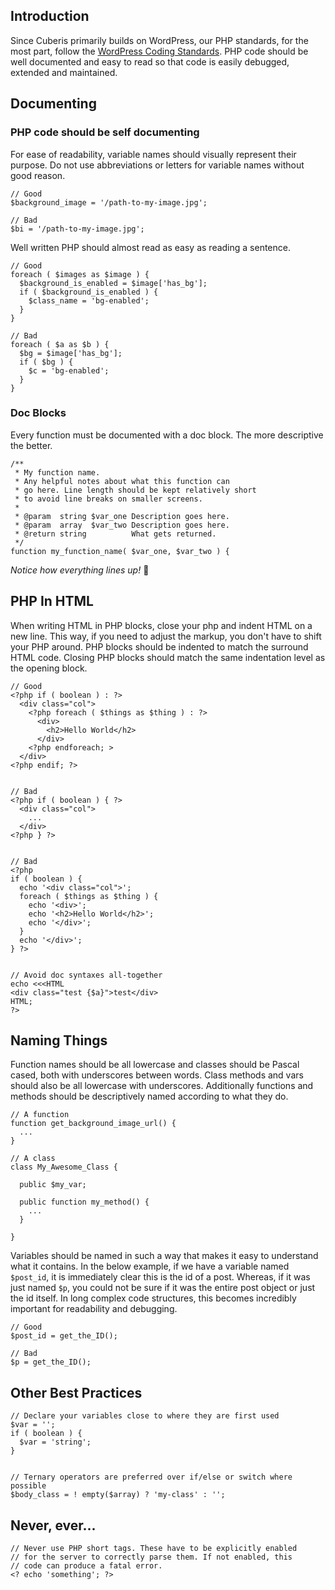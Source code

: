 ## Introduction

Since Cuberis primarily builds on WordPress, our PHP standards, for the most part, follow the [WordPress Coding Standards](https://codex.wordpress.org/WordPress_Coding_Standards). PHP code should be well documented and easy to read so that code is easily debugged, extended and maintained.

## Documenting

### PHP code should be self documenting

For ease of readability, variable names should visually represent their purpose. Do not use abbreviations or letters for variable names without good reason.

```
// Good
$background_image = '/path-to-my-image.jpg';

// Bad
$bi = '/path-to-my-image.jpg';
```

Well written PHP should almost read as easy as reading a sentence.

```
// Good
foreach ( $images as $image ) {
  $background_is_enabled = $image['has_bg'];
  if ( $background_is_enabled ) {
    $class_name = 'bg-enabled';
  }
}

// Bad
foreach ( $a as $b ) {
  $bg = $image['has_bg'];
  if ( $bg ) {
    $c = 'bg-enabled';
  }
}
```

### Doc Blocks

Every function must be documented with a doc block. The more descriptive the better.

```
/**
 * My function name.
 * Any helpful notes about what this function can
 * go here. Line length should be kept relatively short
 * to avoid line breaks on smaller screens.
 *
 * @param  string $var_one Description goes here.
 * @param  array  $var_two Description goes here.
 * @return string          What gets returned.
 */
function my_function_name( $var_one, $var_two ) {
```

_Notice how everything lines up!_ 💪

## PHP In HTML

When writing HTML in PHP blocks, close your php and indent HTML on a new line. This way, if you need to adjust the markup, you don't have to shift your PHP around. PHP blocks should be indented to match the surround HTML code. Closing PHP blocks should match the same indentation level as the opening block.

```
// Good
<?php if ( boolean ) : ?>
  <div class="col">
    <?php foreach ( $things as $thing ) : ?>
      <div>
        <h2>Hello World</h2>
      </div>
    <?php endforeach; >
  </div>
<?php endif; ?>


// Bad
<?php if ( boolean ) { ?>
  <div class="col">
    ...
  </div>
<?php } ?>


// Bad
<?php
if ( boolean ) {
  echo '<div class="col">';
  foreach ( $things as $thing ) {
    echo '<div>';
    echo '<h2>Hello World</h2>';
    echo '</div>';
  }
  echo '</div>';
} ?>


// Avoid doc syntaxes all-together
echo <<<HTML
<div class="test {$a}">test</div>
HTML;
?>
```

## Naming Things

Function names should be all lowercase and classes should be Pascal cased, both with underscores between words. Class methods and vars should also be all lowercase with underscores. Additionally functions and methods should be descriptively named according to what they do.

```
// A function
function get_background_image_url() {
  ...
}

// A class
class My_Awesome_Class {

  public $my_var;

  public function my_method() {
    ...
  }

}
```

Variables should be named in such a way that makes it easy to understand what it contains. In the below example, if we have a variable named `$post_id`, it is immediately clear this is the id of a post. Whereas, if it was just named `$p`, you could not be sure if it was the entire post object or just the id itself. In long complex code structures, this becomes incredibly important for readability and debugging.

```
// Good
$post_id = get_the_ID();

// Bad
$p = get_the_ID();
```

## Other Best Practices

```
// Declare your variables close to where they are first used
$var = '';
if ( boolean ) {
  $var = 'string';
}


// Ternary operators are preferred over if/else or switch where possible
$body_class = ! empty($array) ? 'my-class' : '';
```

## Never, ever...

```
// Never use PHP short tags. These have to be explicitly enabled
// for the server to correctly parse them. If not enabled, this
// code can produce a fatal error.
<? echo 'something'; ?>
```